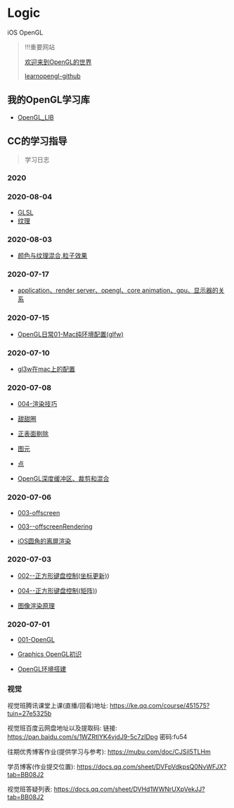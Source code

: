 # Logic
iOS OpenGL

>!!!重要网站
>
>[欢迎来到OpenGL的世界](https://learnopengl-cn.github.io)
>
>[learnopengl-github](https://github.com/LearnOpenGL-CN/LearnOpenGL-CN)


## 我的OpenGL学习库

- [OpenGL_LIB](https://github.com/usiege/OpenGL_LIB)


## CC的学习指导
> 学习日志


### 2020

### 2020-08-04

- [GLSL](./Graphics/011-GLSL/GLSL.pdf)
- [纹理](./Graphics/007-案例与纹理/001--纹理.pdf)

### 2020-08-03

- [颜色与纹理混合,粒子效果](./Graphics/code/014-MixTexture)

### 2020-07-17

- [application、render server、opengl、core animation、gpu、显示器的关系](https://www.cnblogs.com/feng9exe/p/10339907.html)

### 2020-07-15

- [OpenGL日常01-Mac纯环境配置(glfw)](https://www.jianshu.com/p/158daf985cd6)

### 2020-07-10

- [gl3w在mac上的配置](glfw/glew/gl3w与Mac的纠葛)

### 2020-07-08

- [004-渲染技巧](./Graphics/004-渲染技巧)
- [甜甜圈](./Graphics/code/004-torus.cpp)
- [正表面剔除](./Graphics/code/004-cullface.cpp)
- [图元](./Graphics/code/004-primitive.cpp)
- [点](./Graphics/code/004-point.cpp)

- [OpenGL深度缓冲区、裁剪和混合](https://www.jianshu.com/p/f8e3a6443b20)

### 2020-07-06

- [003-offscreen](./Graphics/003-offscreen)
- [003--offscreenRendering](./Graphics/code/003--offscreenRendering)

- [iOS圆角的离屏渲染](https://juejin.im/post/5f0339505188252e817c6c02)

### 2020-07-03

- [002--正方形键盘控制(坐标更新)](./Graphics/code/002-updateframe.cpp))
- [004--正方形键盘控制(矩阵)](./Graphics/code/003-keymove.cpp))

- [图像渲染原理](http://chuquan.me/2018/09/25/ios-graphics-render-principle/)

### 2020-07-01 

- [001-OpenGL](./Graphics/code/01OpenGL)

- [Graphics OpenGL初识](./Graphics/001-开课)
- [OpenGL环境搭建](./Graphics/000-环境)

### 视觉

视觉班腾讯课堂上课(直播/回看)地址: https://ke.qq.com/course/451575?tuin=27e5325b 

视觉班百度云网盘地址以及提取码: 链接: https://pan.baidu.com/s/1WZRtlYK4vjdJ9-5c7zIDpg 密码:fu54 

往期优秀博客作业(提供学习与参考): https://mubu.com/doc/CJSil5TLHm 

学员博客(作业提交位置): https://docs.qq.com/sheet/DVFpVdkpsQ0NvWFJX?tab=BB08J2 

视觉班答疑列表: https://docs.qq.com/sheet/DVHd1WWNrUXpVekJJ?tab=BB08J2
